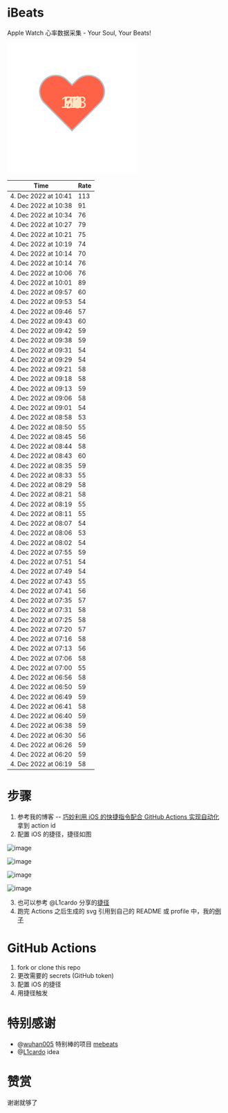 # iBeats
Apple Watch 心率数据采集 - Your Soul, Your Beats!

![](./files/heart.svg)

<!--START_SECTION:my_heart_rate-->
| Time | Rate | 
 | ---- | ---- | 
| 4. Dec 2022 at 10:41 | 113 |
| 4. Dec 2022 at 10:38 | 91 |
| 4. Dec 2022 at 10:34 | 76 |
| 4. Dec 2022 at 10:27 | 79 |
| 4. Dec 2022 at 10:21 | 75 |
| 4. Dec 2022 at 10:19 | 74 |
| 4. Dec 2022 at 10:14 | 70 |
| 4. Dec 2022 at 10:14 | 76 |
| 4. Dec 2022 at 10:06 | 76 |
| 4. Dec 2022 at 10:01 | 89 |
| 4. Dec 2022 at 09:57 | 60 |
| 4. Dec 2022 at 09:53 | 54 |
| 4. Dec 2022 at 09:46 | 57 |
| 4. Dec 2022 at 09:43 | 60 |
| 4. Dec 2022 at 09:42 | 59 |
| 4. Dec 2022 at 09:38 | 59 |
| 4. Dec 2022 at 09:31 | 54 |
| 4. Dec 2022 at 09:29 | 54 |
| 4. Dec 2022 at 09:21 | 58 |
| 4. Dec 2022 at 09:18 | 58 |
| 4. Dec 2022 at 09:13 | 59 |
| 4. Dec 2022 at 09:06 | 58 |
| 4. Dec 2022 at 09:01 | 54 |
| 4. Dec 2022 at 08:58 | 53 |
| 4. Dec 2022 at 08:50 | 55 |
| 4. Dec 2022 at 08:45 | 56 |
| 4. Dec 2022 at 08:44 | 58 |
| 4. Dec 2022 at 08:43 | 60 |
| 4. Dec 2022 at 08:35 | 59 |
| 4. Dec 2022 at 08:33 | 55 |
| 4. Dec 2022 at 08:29 | 58 |
| 4. Dec 2022 at 08:21 | 58 |
| 4. Dec 2022 at 08:19 | 55 |
| 4. Dec 2022 at 08:11 | 55 |
| 4. Dec 2022 at 08:07 | 54 |
| 4. Dec 2022 at 08:06 | 53 |
| 4. Dec 2022 at 08:02 | 54 |
| 4. Dec 2022 at 07:55 | 59 |
| 4. Dec 2022 at 07:51 | 54 |
| 4. Dec 2022 at 07:49 | 54 |
| 4. Dec 2022 at 07:43 | 55 |
| 4. Dec 2022 at 07:41 | 56 |
| 4. Dec 2022 at 07:35 | 57 |
| 4. Dec 2022 at 07:31 | 58 |
| 4. Dec 2022 at 07:25 | 58 |
| 4. Dec 2022 at 07:20 | 57 |
| 4. Dec 2022 at 07:16 | 58 |
| 4. Dec 2022 at 07:13 | 56 |
| 4. Dec 2022 at 07:06 | 58 |
| 4. Dec 2022 at 07:00 | 55 |
| 4. Dec 2022 at 06:56 | 58 |
| 4. Dec 2022 at 06:50 | 59 |
| 4. Dec 2022 at 06:49 | 59 |
| 4. Dec 2022 at 06:41 | 58 |
| 4. Dec 2022 at 06:40 | 59 |
| 4. Dec 2022 at 06:38 | 59 |
| 4. Dec 2022 at 06:30 | 56 |
| 4. Dec 2022 at 06:26 | 59 |
| 4. Dec 2022 at 06:20 | 59 |
| 4. Dec 2022 at 06:19 | 58 |

<!--END_SECTION:my_heart_rate-->

# 步骤
1. 参考我的博客 -- [巧妙利用 iOS 的快捷指令配合 GitHub Actions 实现自动化](https://github.com/yihong0618/gitblog/issues/198) 拿到 action id
2. 配置 iOS 的捷径，捷径如图

![image](https://user-images.githubusercontent.com/15976103/122154218-0db0b480-ce97-11eb-93bb-5aec07c558dc.png)

![image](https://user-images.githubusercontent.com/15976103/122154236-186b4980-ce97-11eb-8e4b-70551a0391ae.png)

![image](https://user-images.githubusercontent.com/15976103/122154268-2d47dd00-ce97-11eb-902e-3acf292265a9.png)

![image](https://user-images.githubusercontent.com/15976103/122174055-fa144680-ceb4-11eb-9be2-3eb83cd516f7.png)

3. 也可以参考 @L1cardo 分享的[捷径](https://www.icloud.com/shortcuts/6ab6047b459c41ad822ad6b94b1c03d4)
4. 跑完 Actions 之后生成的 svg 引用到自己的 README 或 profile 中，我的[例子](https://github.com/yihong0618) 

# GitHub Actions

1. fork or clone this repo
2. 更改需要的 secrets (GitHub token)
3. 配置 iOS 的捷径
4. 用捷径触发

# 特别感谢
- @[wuhan005](https://github.com/wuhan005) 特别棒的项目 [mebeats](https://github.com/wuhan005/mebeats)
- @[L1cardo](https://github.com/L1cardo) idea

# 赞赏
谢谢就够了
